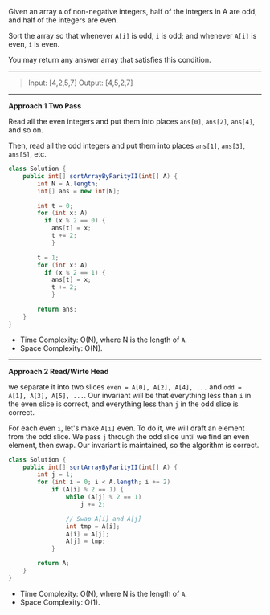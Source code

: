 Given an array `A` of non-negative integers, half of the integers in A are odd, and half of the integers are even.

Sort the array so that whenever `A[i]` is odd, `i` is odd; and whenever `A[i]` is even, `i` is even.

You may return any answer array that satisfies this condition.

---

> Input: [4,2,5,7]
> Output: [4,5,2,7]

---

**Approach 1 Two Pass**

Read all the even integers and put them into places `ans[0]`, `ans[2]`, `ans[4]`, and so on.

Then, read all the odd integers and put them into places `ans[1]`, `ans[3]`, `ans[5]`, etc.

```java
class Solution {
    public int[] sortArrayByParityII(int[] A) {
        int N = A.length;
        int[] ans = new int[N];

        int t = 0;
        for (int x: A) 
          if (x % 2 == 0) {
            ans[t] = x;
            t += 2;
        	}

        t = 1;
        for (int x: A) 
          if (x % 2 == 1) {
            ans[t] = x;
            t += 2;
       		}

        return ans;
    }
}
```

- Time Complexity: O(N), where N is the length of `A`.
- Space Complexity: O(N). 

---

**Approach 2 Read/Wirte Head**

we separate it into two slices `even = A[0], A[2], A[4], ...` and `odd = A[1], A[3], A[5], ...`. Our invariant will be that everything less than `i` in the even slice is correct, and everything less than `j` in the odd slice is correct.

For each even `i`, let's make `A[i]` even. To do it, we will draft an element from the odd slice. We pass `j` through the odd slice until we find an even element, then swap. Our invariant is maintained, so the algorithm is correct.

```java
class Solution {
    public int[] sortArrayByParityII(int[] A) {
        int j = 1;
        for (int i = 0; i < A.length; i += 2)
            if (A[i] % 2 == 1) {
                while (A[j] % 2 == 1)
                    j += 2;

                // Swap A[i] and A[j]
                int tmp = A[i];
                A[i] = A[j];
                A[j] = tmp;
            }

        return A;
    }
}
```

- Time Complexity: O(N), where N is the length of `A`.
- Space Complexity: O(1). 

